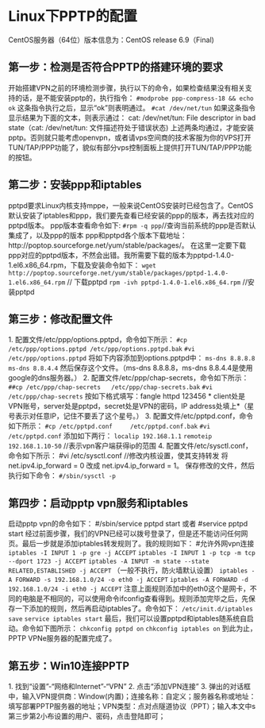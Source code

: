 <h1>Linux下PPTP的配置</h1>
CentOS服务器（64位）版本信息为：CentOS release 6.9（Final) 
<h2>第一步：检测是否符合PPTP的搭建环境的要求</h2>
  开始搭建VPN之前的环境检测步骤，执行以下的命令，如果检查结果没有相关支持的话，是不能安装pptp的，执行指令：  
  <code>#modprobe ppp-compress-18 && echo ok</code>  
     这条指令执行之后，显示“ok”则表明通过。  
  <code>#cat /dev/net/tun</code>  
     如果这条指令显示结果为下面的文本，则表示通过：
     cat: /dev/net/tun: File descriptor in bad state（cat: /dev/net/tun: 文件描述符处于错误状态)  
上述两条均通过，才能安装pptp。否则就只能考虑openvpn，或者请vps空间商的技术客服为你的VPS打开TUN/TAP/PPP功能了，貌似有部分vps控制面板上提供打开TUN/TAP/PPP功能的按钮。

<h2>第二步：安装ppp和iptables</h2>
pptpd要求Linux内核支持mppe，一般来说CentOS安装时已经包含了。CentOS默认安装了iptables和ppp，我们要先查看已经安装的ppp的版本，再去找对应的pptpd版本。
     ppp版本查看命令如下:
     <code>#rpm -q ppp</code>//查询当前系统的ppp是否默认集成了，以及ppp的版本  
     ppp和pptpd各个版本下载地址：http://poptop.sourceforge.net/yum/stable/packages/。  
     在这里一定要下载ppp对应的pptpd版本，不然会出错。我所需要下载的版本为pptpd-1.4.0-1.el6.x86_64.rpm，下载及安装命令如下：  
     <code>wget http://poptop.sourceforge.net/yum/stable/packages/pptpd-1.4.0-1.el6.x86_64.rpm</code> // 下载pptpd  
     <code>rpm -ivh pptpd-1.4.0-1.el6.x86_64.rpm</code> //安装pptpd  
     
<h2>第三步：修改配置文件</h2>
1. 配置文件/etc/ppp/options.pptpd，命令如下所示：
<code>#cp /etc/ppp/options.pptpd /etc/ppp/options.pptpd.bak</code>  
     <code>#vi /etc/ppp/options.pptpd</code>  
     将如下内容添加到options.pptpd中：  
     <code>ms-dns 8.8.8.8</code>  
     <code>ms-dns 8.8.4.4</code>  
     然后保存这个文件。（ms-dns 8.8.8.8，ms-dns 8.8.4.4是使用google的dns服务器。）  
2. 配置文件/etc/ppp/chap-secrets，命令如下所示：  
     <code>##cp /etc/ppp/chap-secrets   /etc/ppp/chap-secrets.bak</code>  
     <code>#vi /etc/ppp/chap-secrets</code>  
     按如下格式填写：fangle httpd 123456 *  
     client处是VPN账号，server处是pptpd，secret处是VPN的密码，IP address处填上*（星号表示对任意IP，记住不要丢了这个星号。） 
3. 配置文件/etc/pptpd.conf，命令如下所示：  
    <code>#cp /etc/pptpd.conf     /etc/pptpd.conf.bak</code>  
    <code>#vi /etc/pptpd.conf</code>  
    添加如下两行：  
    <code>localip 192.168.1.1</code>  
    <code>remoteip 192.168.1.10-50</code> //表示vpn客户端获得ip的范围  
4. 配置文件/etc/sysctl.conf，命令如下所示：  
   #vi /etc/sysctl.conf //修改内核设置，使其支持转发  
   将net.ipv4.ip_forward = 0 改成 net.ipv4.ip_forward = 1。  
   保存修改的文件，然后执行如下命令：  
   <code>#/sbin/sysctl -p</code>

<h2>第四步：启动pptp vpn服务和iptables</h2>
   启动pptp vpn的命令如下：
   #/sbin/service pptpd start 或者 #service pptpd start  
   经过前面步骤，我们的VPN已经可以拨号登录了，但是还不能访问任何网页。最后一步就是添加iptables转发规则了。我的规则如下：  
   #允许外网vpn连接  
   <code>iptables -I INPUT 1 -p gre -j ACCEPT</code>  
   <code>iptables -I INPUT 1 -p tcp -m tcp --dport 1723 -j ACCEPT</code>  
   <code>iptables -A INPUT -m state --state RELATED,ESTABLISHED -j ACCEPT</code> （一般不执行，防火墙默认设置）  
   <code>iptables -A FORWARD -s 192.168.1.0/24 -o eth0 -j ACCEPT</code>  
   <code>iptables -A FORWARD -d 192.168.1.0/24 -i eth0 -j ACCEPT</code>    
   注意上面规则添加中的eth0这个是网卡，不同的电脑是不相同的，可以使用命令ifconfig查看得到。规则添加完毕之后，先保存一下添加的规则，然后再启动iptables了。命令如下：
   <code>/etc/init.d/iptables save</code>
   <code>service iptables start</code>
   最后，我们可以设置pptpd和iptables随系统自启动。命令如下图所示：  
   <code>chkconfig pptpd on</code>  
   <code>chkconfig iptables on</code>  
   到此为止，PPTP VPNe服务器的配置完成了。
   
 
<h2>第五步：Win10连接PPTP</h2>
1. 找到“设置”-“网络和Internet”-“VPN”
2. 点击“添加VPN连接”
3. 弹出的对话框中，输入VPN提供商：Window(内置)；连接名称：自定义；服务器名称或地址：填写部署PPTP服务器的地址；VPN类型：点对点隧道协议（PPT）；输入本文中s第三步第2小布设置的用户、密码，点击登陆即可；












  

